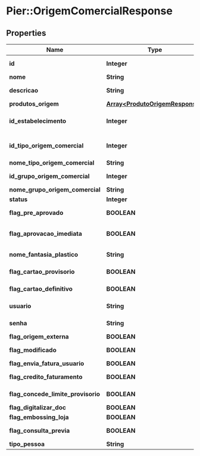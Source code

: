 # Pier::OrigemComercialResponse

## Properties
Name | Type | Description | Notes
------------ | ------------- | ------------- | -------------
**id** | **Integer** | C\u00C3\u00B3digo identificador do OrigemComercial | [optional] 
**nome** | **String** | Nome da origem comercial | [optional] 
**descricao** | **String** | Descri\u00C3\u00A7\u00C3\u00A3o completa do nome da Origem Comercial | [optional] 
**produtos_origem** | [**Array&lt;ProdutoOrigemResponse&gt;**](ProdutoOrigemResponse.md) | Produtos da origem comercial | [optional] 
**id_estabelecimento** | **Integer** | C\u00C3\u00B3digo de identifica\u00C3\u00A7\u00C3\u00A3o do Estabelecimento | [optional] 
**id_tipo_origem_comercial** | **Integer** | C\u00C3\u00B3digo de identifica\u00C3\u00A7\u00C3\u00A3o do Tipo da Origem Comercial | [optional] 
**nome_tipo_origem_comercial** | **String** | Nome do Tipo da Origem Comercial | [optional] 
**id_grupo_origem_comercial** | **Integer** | Identificador do grupo da origem comercial | [optional] 
**nome_grupo_origem_comercial** | **String** | Nome do grupo da origem comercial | [optional] 
**status** | **Integer** | Indica o status da origem comercial | [optional] 
**flag_pre_aprovado** | **BOOLEAN** | Indica se permite pr\u00C3\u00A9 aprova\u00C3\u00A7\u00C3\u00A3o | [optional] 
**flag_aprovacao_imediata** | **BOOLEAN** | Indica se permite aprova\u00C3\u00A7\u00C3\u00A3o imediata | [optional] 
**nome_fantasia_plastico** | **String** | Nome fantasia impresso no pl\u00C3\u00A1stico | [optional] 
**flag_cartao_provisorio** | **BOOLEAN** | Indica se permite cart\u00C3\u00A3o provis\u00C3\u00B3rio | [optional] 
**flag_cartao_definitivo** | **BOOLEAN** | Indica se permite cart\u00C3\u00A3o definitivo | [optional] 
**usuario** | **String** | Usu\u00C3\u00A1rio para autentica\u00C3\u00A7\u00C3\u00A3o | [optional] 
**senha** | **String** | Senha para autentica\u00C3\u00A7\u00C3\u00A3o | [optional] 
**flag_origem_externa** | **BOOLEAN** | Indica se \u00C3\u00A9 origem externa | [optional] 
**flag_modificado** | **BOOLEAN** | Indica se h\u00C3\u00A1 modifica\u00C3\u00A7\u00C3\u00A3o | [optional] 
**flag_envia_fatura_usuario** | **BOOLEAN** | Indica se envia fatura | [optional] 
**flag_credito_faturamento** | **BOOLEAN** | Indica se permite cr\u00C3\u00A9dito de faturamento | [optional] 
**flag_concede_limite_provisorio** | **BOOLEAN** | Indica se concede limite provis\u00C3\u00B3rio | [optional] 
**flag_digitalizar_doc** | **BOOLEAN** | Indica se digitaliza documento | [optional] 
**flag_embossing_loja** | **BOOLEAN** | Indica se realiza embossing em loja | [optional] 
**flag_consulta_previa** | **BOOLEAN** | Indica se realiza consulta pr\u00C3\u00A9via | [optional] 
**tipo_pessoa** | **String** | Tipo de pessoa | [optional] 


